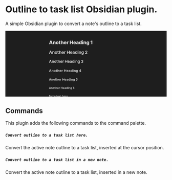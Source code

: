 # Outline to task list Obsidian plugin.

A simple Obsidian plugin to convert a note's outline to a task list.

![Demo](demo.gif)

## Commands

This plugin adds the following commands to the command palette.

##### `Convert outline to a task list here.`

Convert the active note outline to a task list, inserted at the cursor position.

##### `Convert outline to a task list in a new note.`

Convert the active note outline to a task list, inserted in a new note.